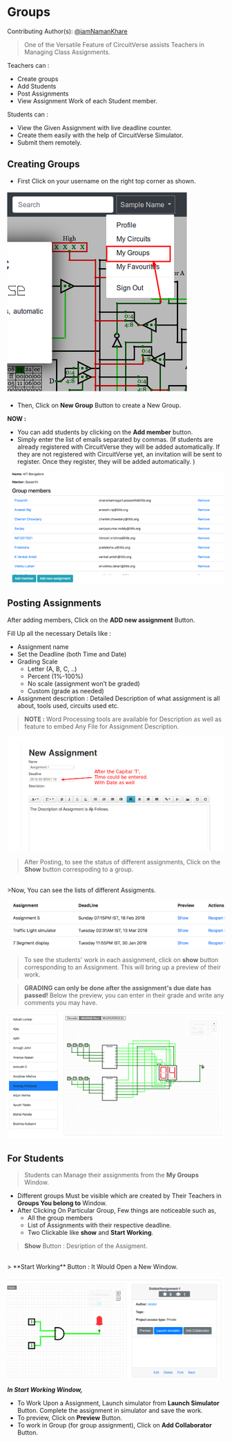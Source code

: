 # Groups

Contributing Author(s): [@iamNamanKhare](https://github.com/iamNamanKhare)

> One of the Versatile Feature of CircuitVerse assists Teachers in Managing Class Assignments.

Teachers can :
- Create groups
- Add Students
- Post Assignments
- View Assignment Work of each Student member.

Students can :
- View the Given Assignment with live deadline counter.
- Create them easily with the help of CircuitVerse Simulator.
- Submit them remotely.

## Creating Groups

- First Click on your username on the right top corner as shown.

![My-Groups](images/my-groups.png)

- Then, Click on **New Group** Button to create a New Group.

**NOW :**
- You can add students by clicking on the  **Add member** button.
- Simply enter the list of emails separated by commas. (If students are already registered with CircuitVerse they will be added automatically. If they are not registered with CircuitVerse yet, an invitation will be sent to register. Once they register, they will be added automatically. )

![Add-students](images/students-list.png)

## Posting Assignments

 After adding members, Click on the **ADD new assignment** Button.

 Fill Up all the necessary Details like : 
 - Assignment name
 - Set the Deadline (both Time and Date)
 - Grading Scale
    - Letter (A, B, C, ..)
    - Percent (1%-100%)
    - No scale (assignment won’t be graded)
    - Custom (grade as needed)
- Assignment description : Detailed Description of what assignment is all about, tools used, circuits used etc.


> **NOTE :** Word Processing tools are available for Description as well as feature to embed Any File for Assignment Description.

![Assigments](images/assignment.png)

> After Posting, to see the status of different assignments, Click on the **Show** button correspoding to a group.
<br/>
>Now, You can see the lists of different Assigments.

![assignment-list](images/assignment2.png)

>To see the students' work in each assignment, click on **show** button corresponding to an Assignment. This will bring up a preview of their work.

>**GRADING can only be done after the assignment's due date has passed!** Below the preview, you can enter in their grade and write any comments you may have.

![student-stauts](images/student-status.png)

## For Students

> Students can Manage their assignments from the **My Groups** Window.

- Different groups Must be visible which are created by Their Teachers in **Groups You belong to** Window.
- After Clicking On Particular Group, Few things are noticeable such as,
    - All the group members
    - List of Assignments with their respective deadline.
    - Two Clickable like **show** and **Start Working**.

> **Show** Button : Desription of the Assigment.
<br/>
> **Start Working** Button : It Would Open a New Window.

![groups-student](images/groups-student.png)

***In Start Working Window,***
 - To Work Upon a Assignment, Launch simulator from **Launch Simulator** Button. Complete the assignment in simulator and save the work.
 - To preview, Click on **Preview** Button.
 - To work in Group (for group assignment), Click on **Add Collaborator** Button.

